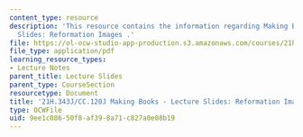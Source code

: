```yaml
---
content_type: resource
description: 'This resource contains the information regarding Making Books - Lecture
  Slides: Reformation Images .'
file: https://ol-ocw-studio-app-production.s3.amazonaws.com/courses/21h-343j-making-books-the-renaissance-and-today-spring-2016/9ee1c08650f8af398a71c827a0e08b19_MIT21H_343JS16_Ref.pdf
file_type: application/pdf
learning_resource_types:
- Lecture Notes
parent_title: Lecture Slides
parent_type: CourseSection
resourcetype: Document
title: '21H.343J/CC.120J Making Books - Lecture Slides: Reformation Images'
type: OCWFile
uid: 9ee1c086-50f8-af39-8a71-c827a0e08b19
---
```

